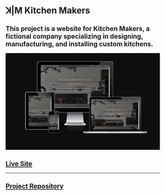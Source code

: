 # **ꓘ|M** Kitchen Makers

## This project is a website for Kitchen Makers, a fictional company specializing in designing, manufacturing, and installing custom kitchens.

![Kitchen Makers website on different devices](assets/images/reponsive-screenshot.png)

## [Live Site](https://jarekb-dev.github.io/KitchenMakers/)

------------------------------------------------------------------

## [Project Repository](https://github.com/JarekB-dev/KitchenMakers)